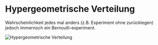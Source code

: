 # Hypergeometrische Verteilung
Wahrscheinlichkeit jedes mal anders (z.B. Experiment ohne zurücklegen) jedoch immernoch ein Bernoulli-experiment.

![Hypergeometrische Verteilung](https://cdn.discordapp.com/attachments/852214113949450270/978908714931212288/unknown.png)
